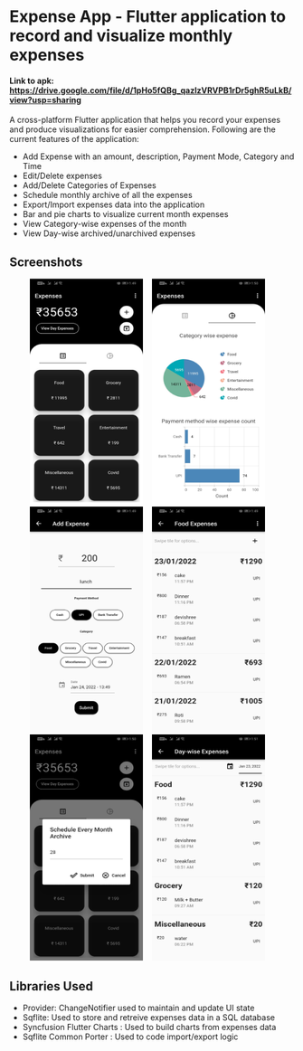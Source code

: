 # Expense App - Flutter application to record and visualize monthly expenses

#### Link to apk: https://drive.google.com/file/d/1pHo5fQBg_qazIzVRVPB1rDr5ghR5uLkB/view?usp=sharing

A cross-platform Flutter application that helps you record your expenses and produce visualizations for easier comprehension. Following are the current features of the application:
- Add Expense with an amount, description, Payment Mode, Category and Time
- Edit/Delete expenses
- Add/Delete Categories of Expenses
- Schedule monthly archive of all the expenses
- Export/Import expenses data into the application
- Bar and pie charts to visualize current month expenses
- View Category-wise expenses of the month
- View Day-wise archived/unarchived expenses

## Screenshots
<p align="center">
  <img width="200" height="400" src="Pictures/1.jpg">&nbsp;&nbsp;&nbsp;&nbsp;<img src="Pictures/2.jpg" width="200" height="400">&nbsp;&nbsp;&nbsp;&nbsp;<img src="Pictures/3.jpg" width="200" height="400">&nbsp;&nbsp;&nbsp;&nbsp;<img src="Pictures/4.jpg" width="200" height="400">&nbsp;&nbsp;&nbsp;&nbsp;<img src="Pictures/5.jpg" width="200" height="400">&nbsp;&nbsp;&nbsp;&nbsp;<img src="Pictures/6.jpg" width="200" height="400">&nbsp;&nbsp;&nbsp;&nbsp;
</p>



## Libraries Used
- Provider: ChangeNotifier used to maintain and update UI state
- Sqflite: Used to store and retreive expenses data in a SQL database
- Syncfusion Flutter Charts : Used to build charts from expenses data
- Sqflite Common Porter : Used to code import/export logic   
